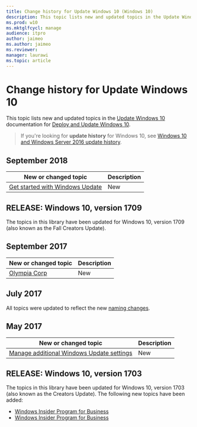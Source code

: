 ```yaml
---
title: Change history for Update Windows 10 (Windows 10)
description: This topic lists new and updated topics in the Update Windows 10 documentation for Windows 10 and Windows 10 Mobile.
ms.prod: w10
ms.mktglfcycl: manage
audience: itpro
author: jaimeo
ms.author: jaimeo
ms.reviewer: 
manager: laurawi
ms.topic: article
---
```


# Change history for Update Windows 10

This topic lists new and updated topics in the [Update Windows 10](index.md) documentation for [Deploy and Update Windows 10](/windows/deployment).

>If you're looking for **update history** for Windows 10, see [Windows 10 and Windows Server 2016 update history](https://support.microsoft.com/help/12387/windows-10-update-history).

## September 2018

| New or changed topic | Description |
| --- | --- |
| [Get started with Windows Update](windows-update-overview.md) | New |


## RELEASE: Windows 10, version 1709

The topics in this library have been updated for Windows 10, version 1709 (also known as the Fall Creators Update). 

## September 2017

| New or changed topic | Description |
| --- | --- |
| [Olympia Corp](olympia/olympia-enrollment-guidelines.md) | New |

## July 2017

All topics were updated to reflect the new [naming changes](waas-overview.md#naming-changes).

## May 2017

| New or changed topic | Description |
| --- | --- |
| [Manage additional Windows Update settings](waas-wu-settings.md) | New |

## RELEASE: Windows 10, version 1703

The topics in this library have been updated for Windows 10, version 1703 (also known as the Creators Update). The following new topics have been added:
* [Windows Insider Program for Business](/windows-insider/at-work-pro/wip-4-biz-get-started)
* [Windows Insider Program for Business](/windows-insider/at-work-pro/wip-4-biz-register)